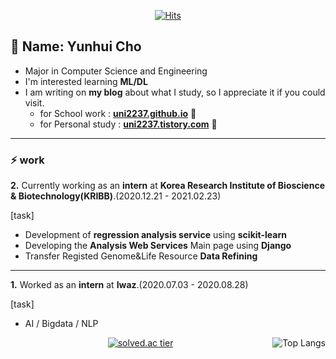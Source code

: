 
<!--
**uni2237/uni2237** is a ✨ _special_ ✨ repository because its `README.md` (this file) appears on your GitHub profile.

Here are some ideas to get you started:

- 🔭 I’m currently working on ...
- 🌱 I’m currently learning ...
- 👯 I’m looking to collaborate on ...
- 🤔 I’m looking for help with ...
- 💬 Ask me about ...
- 📫 How to reach me: ...
- 😄 Pronouns: ...
- ⚡ Fun fact: ...
-->
<div align=center>

[![Hits](https://hits.seeyoufarm.com/api/count/incr/badge.svg?url=https%3A%2F%2Fgithub.com%2Funi2237)](https://hits.seeyoufarm.com) 

</div>

## 🌱 Name: Yunhui Cho
- Major in Computer Science and Engineering 
- I'm interested learning **ML/DL** 
- I am writing on **my blog** about what I study, so I appreciate it if you could visit.
    + for School work : **[uni2237.github.io](https://uni2237.github.io/)** 💬
    + for Personal study : **[uni2237.tistory.com](https://uni2237.tistory.com/)** 💬
---  
### ⚡ work
**2.** Currently working as an **intern** at **Korea Research Institute of Bioscience & Biotechnology(KRIBB)**.(2020.12.21 - 2021.02.23)    
  
[task]
- Development of **regression analysis service** using **scikit-learn**   
- Developing the **Analysis Web Services** Main page using **Django**
- Transfer Registed Genome&Life Resource **Data Refining**    
---  
**1.** Worked as an **intern** at **Iwaz**.(2020.07.03 - 2020.08.28)    
  
[task]
- AI / Bigdata / NLP  

<div align=center>

<p><a target="_blank" rel="noopener noreferrer" href="https://camo.githubusercontent.com/9bddbc3957c1f4923ebafadfb49facc70a187ad6b519826e062c10d77318fe46/68747470733a2f2f6769746875622d726561646d652d73746174732e76657263656c2e6170702f6170692f746f702d6c616e67732f3f757365726e616d653d6769746e616d752673686f775f69636f6e733d74727565"><img align="right" alt="Top Langs" src="https://camo.githubusercontent.com/9bddbc3957c1f4923ebafadfb49facc70a187ad6b519826e062c10d77318fe46/68747470733a2f2f6769746875622d726561646d652d73746174732e76657263656c2e6170702f6170692f746f702d6c616e67732f3f757365726e616d653d6769746e616d752673686f775f69636f6e733d74727565" data-canonical-src="https://github-readme-stats.vercel.app/api/top-langs/?username=gitnamu&amp;show_icons=true" style="max-width:100%;"></a></p>
<p><a href="https://solved.ac/ymsy1341" rel="nofollow"><img src="https://camo.githubusercontent.com/1b4bfdff744e8640c193cd68979c26038abf2fb794adc061a9b921be34da999f/687474703a2f2f6d617a617373756d6e6964612e7774662f6170692f67656e65726174655f62616467653f626f6a3d736b61676831373530" alt="solved.ac tier" data-canonical-src="http://mazassumnida.wtf/api/generate_badge?boj=skagh1750" style="max-width:100%;"></a></p>

<!--[![Linkedin Badge](https://img.shields.io/badge/-LinkedIn-blue?style=flat-square&logo=Linkedin&logoColor=white&link=https://www.linkedin.com/in/seong-yun-byeon-8183a8113/)](https://www.linkedin.com/in/seong-yun-byeon-8183a8113/) -->
